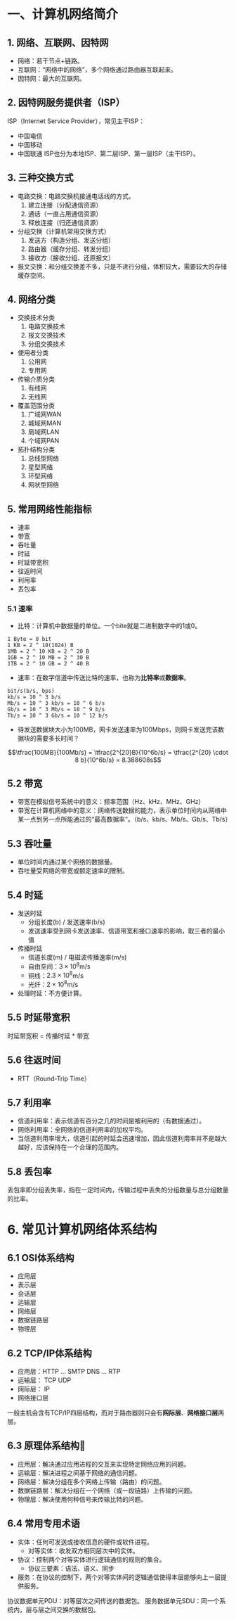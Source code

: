# 一、计算机网络简介
## 1. 网络、互联网、因特网
- 网络：若干节点+链路。
- 互联网：“网络中的网络”，多个网络通过路由器互联起来。
- 因特网：最大的互联网。

## 2. 因特网服务提供者（ISP）
ISP（Internet Service Provider），常见主干ISP：
- 中国电信
- 中国移动
- 中国联通
ISP也分为本地ISP、第二层ISP、第一层ISP（主干ISP）。

## 3. 三种交换方式
- 电路交换：电路交换机接通电话线的方式。
  1. 建立连接（分配通信资源）
  2. 通话（一直占用通信资源）
  3. 释放连接（归还通信资源）
- 分组交换（计算机常用交换方式）
  1. 发送方（构造分组、发送分组）
  2. 路由器（缓存分组、转发分组）
  3. 接收方（接收分组、还原报文）
- 报文交换：和分组交换差不多，只是不进行分组，体积较大，需要较大的存储缓存空间。
 
## 4. 网络分类
- 交换技术分类
  1. 电路交换技术
  2. 报文交换技术
  3. 分组交换技术
- 使用者分类
  1. 公用网
  2. 专用网
- 传输介质分类
  1. 有线网
  2. 无线网
- 覆盖范围分类
  1. 广域网WAN
  2. 城域网MAN
  3. 局域网LAN
  4. 个域网PAN
- 拓扑结构分类
  1. 总线型网络
  2. 星型网络
  3. 环型网络
  4. 网状型网络

## 5. 常用网络性能指标
- 速率
- 带宽
- 吞吐量
- 时延
- 时延带宽积
- 往返时间
- 利用率
- 丢包率

### 5.1 速率
- 比特：计算机中数据量的单位。一个bite就是二进制数字中的1或0。
```
1 Byte = 8 bit
1 KB = 2 ^ 10(1024) B
1MB = 2 ^ 10 KB = 2 ^ 20 B
1GB = 2 ^ 10 MB = 2 ^ 30 B
1TB = 2 ^ 10 GB = 2 ^ 40 B
```
- 速率：在数字信道中传送比特的速率，也称为**比特率**或**数据率**。
```
bit/s(b/s, bps)
kb/s = 10 ^ 3 b/s
Mb/s = 10 ^ 3 kb/s = 10 ^ 6 b/s
Gb/s = 10 ^ 3 Mb/s = 10 ^ 9 b/s
Tb/s = 10 ^ 3 Gb/s = 10 ^ 12 b/s
```
- 待发送数据块大小为100MB，网卡发送速率为100Mbps，则网卡发送完该数据块的需要多长时间？

$$\tfrac{100MB}{100Mb/s} = \tfrac{2^{20}B}{10^6b/s} = \tfrac{2^{20} \cdot 8 b}{10^6b/s} = 8.388608s$$

## 5.2 带宽
- 带宽在模拟信号系统中的意义：频率范围（Hz、kHz、MHz、GHz）
- 带宽在计算机网络中的意义：网络传送数据的能力，表示单位时间内从网络中某一点到另一点所能通过的“最高数据率”。（b/s、kb/s、Mb/s、Gb/s、Tb/s）

## 5.3 吞吐量
- 单位时间内通过某个网络的数据量。
- 吞吐量受网络的带宽或额定速率的限制。

## 5.4 时延
- 发送时延
  - 分组长度(b) / 发送速率(b/s)
  - 发送速率受到网卡发送速率、信道带宽和接口速率的影响，取三者的最小值
- 传播时延
  - 信道长度(m) / 电磁波传播速率(m/s)
  - 自由空间：$3 \times 10^8$m/s
  - 铜线：$2.3 \times 10^8$m/s
  - 光纤：$2 \times 10^8$m/s
- 处理时延：不方便计算。

## 5.5 时延带宽积
时延带宽积 = 传播时延 * 带宽

## 5.6 往返时间
- RTT（Round-Trip Time）

## 5.7 利用率
- 信道利用率：表示信道有百分之几的时间是被利用的（有数据通过）。
- 网络利用率：全网络的信道利用率的加权平均。
- 当信道利用率增大，信道引起的时延会迅速增加，因此信道利用率并不是越大越好，应该保持在一个合理的范围内。

## 5.8 丢包率
丢包率即分组丢失率，指在一定时间内，传输过程中丢失的分组数量与总分组数量的比率。

# 6. 常见计算机网络体系结构
## 6.1 OSI体系结构
- 应用层
- 表示层
- 会话层
- 运输层
- 网络层
- 数据链路层
- 物理层

## 6.2 TCP/IP体系结构
- 应用层：HTTP ... SMTP DNS ... RTP
- 运输层：     TCP          UDP
- 网际层：            IP
- 网络接口层

一般主机会含有TCP/IP四层结构，而对于路由器则只会有**网际层**、**网络接口层**两层。

## 6.3 原理体系结构&#x1F680;
- 应用层：解决通过应用进程的交互来实现特定网络应用的问题。
- 运输层：解决进程之间基于网络的通信问题。
- 网络层：解决分组在多个网络上传输（路由）的问题。        
- 数据链路层：解决分组在一个网络（或一段链路）上传输的问题。
- 物理层：解决使用何种信号来传输比特的问题。

## 6.4 常用专用术语
- 实体：任何可发送或接收信息的硬件或软件进程。
  - 对等实体：收发双方相同层次中的实体。
- 协议：控制两个对等实体进行逻辑通信的规则的集合。
  - 协议三要素：语法、语义、同步
- 服务：在协议的控制下，两个对等实体间的逻辑通信使得本层能够向上一层提供服务。

协议数据单元PDU：对等层次之间传送的数据包。
服务数据单元SDU：同一个系统内，层与层之间交换的数据包。


